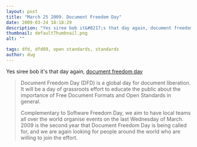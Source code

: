 ```yaml
---
layout: post
title: "March 25 2009. Document Freedom Day"
date: 2009-03-24 18:18:29
description: "Yes siree bob it&#8217;s that day again, document freedom day Document Freedom Day (DFD) is a global day for document liberation. It will be a day of grassroots effort to educate the public about the importance of Free Document Formats&#8230;"
thumbnail: defaultThumbnail.png
alt: ""

tags: dfd, dfd09, open standards, standards
author: dug
---
```


<p>Yes siree bob it's that day again, <a href="http://www.documentfreedom.org/About">document freedom day</a></p>

<blockquote><p>Document Freedom Day (DFD) is a global day for document liberation. It will be a day of grassroots effort to educate the public about the importance of Free Document Formats and Open Standards in general.</p>

<p>Complementary to Software Freedom Day, we aim to have local teams all over the world organise events on the last Wednesday of March. 2009 is the second year that Document Freedom Day is being called for, and we are again looking for people around the world who are willing to join the effort.</p></blockquote>
